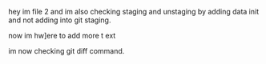 hey im file 2 and im also checking staging and unstaging by adding data init and not adding into git staging.

now im hw]ere to add more t
ext

im now checking git diff command.
